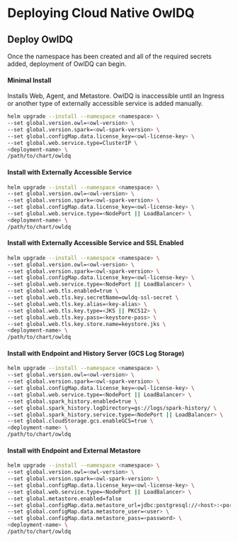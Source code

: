 # Deploying Cloud Native OwlDQ

## Deploy OwlDQ

Once the namespace has been created and all of the required secrets added, deployment of OwlDQ can begin.

#### Minimal Install

Installs Web, Agent, and Metastore. OwlDQ is inaccessible until an Ingress or another type of externally accessible service is added manually.

```bash
helm upgrade --install --namespace <namespace> \
--set global.version.owl=<owl-version> \
--set global.version.spark=<owl-spark-version> \
--set global.configMap.data.license_key=<owl-license-key> \
--set global.web.service.type=ClusterIP \
<deployment-name> \
/path/to/chart/owldq
```

#### Install with Externally Accessible Service

```bash
helm upgrade --install --namespace <namespace> \
--set global.version.owl=<owl-version> \
--set global.version.spark=<owl-spark-version> \
--set global.configMap.data.license_key=<owl-license-key> \
--set global.web.service.type=<NodePort || LoadBalancer> \
<deployment-name> \
/path/to/chart/owldq
```

#### Install with Externally Accessible Service and SSL Enabled

```bash
helm upgrade --install --namespace <namespace> \
--set global.version.owl=<owl-version> \
--set global.version.spark=<owl-spark-version> \
--set global.configMap.data.license_key=<owl-license-key> \
--set global.web.service.type=<NodePort || LoadBalancer> \
--set global.web.tls.enabled=true \
--set global.web.tls.key.secretName=owldq-ssl-secret \
--set global.web.tls.key.alias=<key-alias> \
--set global.web.tls.key.type=<JKS || PKCS12> \
--set global.web.tls.key.pass=<keystore-pass> \
--set global.web.tls.key.store.name=keystore.jks \ 
<deployment-name> \
/path/to/chart/owldq
```

#### Install with Endpoint and History Server \(GCS Log Storage\)

```bash
helm upgrade --install --namespace <namespace> \
--set global.version.owl=<owl-version> \
--set global.version.spark=<owl-spark-version> \
--set global.configMap.data.license_key=<owl-license-key> \
--set global.web.service.type=<NodePort || LoadBalancer> \
--set global.spark_history.enabled=true \
--set global.spark_history.logDirectory=gs://logs/spark-history/ \
--set global.spark_history.service.type=<NodePort || LoadBalancer> \
--set global.cloudStorage.gcs.enableGCS=true \
<deployment-name> \
/path/to/chart/owldq
```

#### Install with Endpoint and External Metastore

```bash
helm upgrade --install --namespace <namespace> \
--set global.version.owl=<owl-version> \
--set global.version.spark=<owl-spark-version> \
--set global.configMap.data.license_key=<owl-license-key> \
--set global.web.service.type=<NodePort || LoadBalancer> \
--set global.metastore.enabled=false                                        
--set global.configMap.data.metastore_url=jdbc:postgresql://<host>:<port>/<database>
--set global.configMap.data.metastore_user=<user> \
--set global.configMap.data.metastore_pass=<password> \
<deployment-name> \
/path/to/chart/owldq
```


